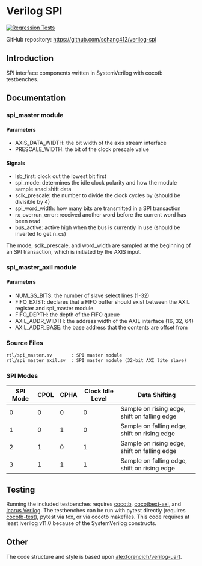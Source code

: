 # Verilog SPI

[![Regression Tests](https://github.com/schang412/verilog-spi/actions/workflows/regression-tests.yml/badge.svg)](https://github.com/schang412/verilog-spi/actions/workflows/regression-tests.yml)

GitHub repository: https://github.com/schang412/verilog-spi

## Introduction

SPI interface components written in SystemVerilog with cocotb testbenches.

## Documentation

### spi_master module

#### Parameters
- AXIS_DATA_WIDTH: the bit width of the axis stream interface
- PRESCALE_WIDTH: the bit of the clock prescale value

#### Signals
- lsb_first: clock out the lowest bit first
- spi_mode: determines the idle clock polarity and how the module sample snad shift data
- sclk_prescale: the number to divide the clock cycles by (should be divisible by 4)
- spi_word_width: how many bits are transmitted in a SPI transaction
- rx_overrun_error: received another word before the current word has been read
- bus_active: active high when the bus is currently in use (should be inverted to get n_cs)

The mode, sclk_prescale, and word_width are sampled at the beginning of an SPI transaction, which is initiated by the AXIS input.

### spi_master_axil module

#### Parameters

- NUM_SS_BITS: the number of slave select lines (1-32)
- FIFO_EXIST: declares that a FIFO buffer should exist between the AXIL register and spi_master module.
- FIFO_DEPTH: the depth of the FIFO queue
- AXIL_ADDR_WIDTH: the address width of the AXIL interface (16, 32, 64)
- AXIL_ADDR_BASE: the base address that the contents are offset from

### Source Files

```
rtl/spi_master.sv       : SPI master module
rtl/spi_master_axil.sv  : SPI master module (32-bit AXI lite slave)
```

### SPI Modes

| SPI Mode | CPOL | CPHA | Clock Idle Level | Data Shifting                                |
| -------- | ---- | ---- | ---------------- | -------------------------------------------- |
| 0        | 0    | 0    | 0                | Sample on rising edge, shift on falling edge |
| 1        | 0    | 1    | 0                | Sample on falling edge, shift on rising edge |
| 2        | 1    | 0    | 1                | Sample on rising edge, shift on falling edge |
| 3        | 1    | 1    | 1                | Sample on falling edge, shift on rising edge |

## Testing

Running the included testbenches requires [cocotb](https://github.com/cocotb/cocotb), [cocotbext-axi](https://github.com/alexforencich/cocotbext-axi), and [Icarus Verilog](http://iverilog.icarus.com/).  The testbenches can be run with pytest directly (requires [cocotb-test](https://github.com/themperek/cocotb-test)), pytest via tox, or via cocotb makefiles. This code requires at least iverilog v11.0 because of the SystemVerilog constructs.

## Other

The code structure and style is based upon [alexforencich/verilog-uart](https://github.com/alexforencich/verilog-uart).

